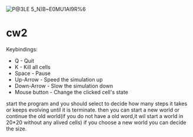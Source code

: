 ![P@3LE 5_N)B~E0MU1AI9R%6](https://user-images.githubusercontent.com/66874341/117400979-46737a80-af36-11eb-8a18-d2eca86d57c7.png)
# cw2
Keybindings:
*   Q            - Quit
*   K            - Kill all cells
*   Space        - Pause
*   Up-Arrow     - Speed the simulation up
*   Down-Arrow   - Slow the simulation down
*   Mouse button - Change the clicked cell's state

start the program and you should select to decide how many steps it takes or keeps evolving until it is terminate.
then you can start a new world or continue the old world(if you do not have a old word,it wil start a world in 20*20 without any alived cells)
if you choose a new world you can decide the size.
